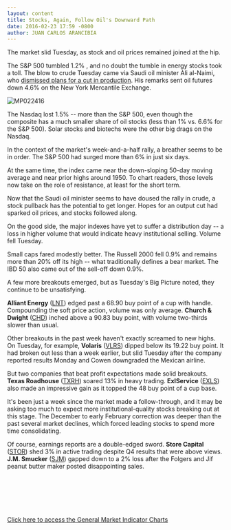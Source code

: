 ```yaml
---
layout: content
title: Stocks, Again, Follow Oil's Downward Path
date: 2016-02-23 17:59 -0800
author: JUAN CARLOS ARANCIBIA
---
```






The market slid Tuesday, as stock and oil prices remained joined at the hip.


The S&P 500 tumbled 1.2% , and no doubt the tumble in energy stocks took a toll. The blow to crude Tuesday came via Saudi oil minister Ali al-Naimi, who [dismissed plans for a cut in production](https://www.investors.com/news/saudi-arabia-no-demand-worries-and-a-cut-is-not-going-to-happen/). His remarks sent oil futures down 4.6% on the New York Mercantile Exchange.


![MP022416](https://www.investors.com/wp-content/uploads/2016/02/MP022416-207x300.jpg)


The Nasdaq lost 1.5% -- more than the S&P 500, even though the composite has a much smaller share of oil stocks (less than 1% vs. 6.6% for the S&P 500). Solar stocks and biotechs were the other big drags on the Nasdaq.


In the context of the market's week-and-a-half rally, a breather seems to be in order. The S&P 500 had surged more than 6% in just six days.


At the same time, the index came near the down-sloping 50-day moving average and near prior highs around 1950. To chart readers, those levels now take on the role of resistance, at least for the short term.


Now that the Saudi oil minister seems to have doused the rally in crude, a stock pullback has the potential to get longer. Hopes for an output cut had sparked oil prices, and stocks followed along.


On the good side, the major indexes have yet to suffer a distribution day -- a loss in higher volume that would indicate heavy institutional selling. Volume fell Tuesday.


Small caps fared modestly better. The Russell 2000 fell 0.9% and remains more than 20% off its high -- what traditionally defines a bear market. The IBD 50 also came out of the sell-off down 0.9%.


A few more breakouts emerged, but as Tuesday's Big Picture noted, they continue to be unsatisfying.


**Alliant Energy** ([LNT](https://research.investors.com/quote.aspx?symbol=LNT)) edged past a 68.90 buy point of a cup with handle. Compounding the soft price action, volume was only average. **Church & Dwight** ([CHD](https://research.investors.com/quote.aspx?symbol=CHD)) inched above a 90.83 buy point, with volume two-thirds slower than usual.


Other breakouts in the past week haven't exactly screamed to new highs. On Tuesday, for example, **Volaris** ([VLRS](https://research.investors.com/quote.aspx?symbol=VLRS)) dipped below its 19.22 buy point. It had broken out less than a week earlier, but slid Tuesday after the company reported results Monday and Cowen downgraded the Mexican airline.


But two companies that beat profit expectations made solid breakouts. **Texas Roadhouse** ([TXRH](https://research.investors.com/quote.aspx?symbol=TXRH)) soared 13% in heavy trading. **ExlService** ([EXLS](https://research.investors.com/quote.aspx?symbol=EXLS)) also made an impressive gain as it topped the 48 buy point of a cup base.


It's been just a week since the market made a follow-through, and it may be asking too much to expect more institutional-quality stocks breaking out at this stage. The December to early February correction was deeper than the past several market declines, which forced leading stocks to spend more time consolidating.


Of course, earnings reports are a double-edged sword. **Store Capital** ([STOR](https://research.investors.com/quote.aspx?symbol=STOR)) shed 3% in active trading despite Q4 results that were above views. **J.M. Smucker** ([SJM](https://research.investors.com/quote.aspx?symbol=SJM)) gapped down to a 2% loss after the Folgers and Jif peanut butter maker posted disappointing sales.


 


 


 


[Click here to access the General Market Indicator Charts](https://www.investors.com/wp-content/uploads/2016/02/GMI_022416.pdf)





